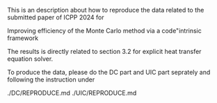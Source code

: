 This is an description about how to reproduce the data related to the submitted paper of ICPP 2024 for

Improving efficiency of the Monte Carlo method via a code"intrinsic framework

The results is directly related to section 3.2 for explicit heat transfer equation solver.

To produce the data, please do the DC part and UIC part seprately and following the instruction under 

./DC/REPRODUCE.md
./UIC/REPRODUCE.md
